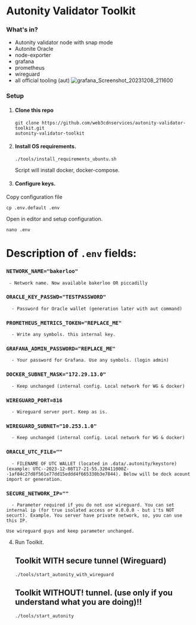 # Autonity Validator Toolkit

### What's in?
 - Autonity validator node with snap mode
 - Autonite Oracle
 - node-exporter
 - grafana
 - prometheus
 - wireguard
 - all official tooling (aut)
   ![grafana_Screenshot_20231208_211600](https://github.com/web3cdnservices/autonity-validator-toolkit/assets/115787312/70d3d281-5b5e-4e02-a075-f0d5b81b32f7)


### Setup
1. #### Clone this repo
   ```
   git clone https://github.com/web3cdnservices/autonity-validator-toolkit.git 
   autonity-validator-toolkit
   ```
   
2. #### Install OS requirements.
   ```
   ./tools/install_requirements_ubuntu.sh
   ```
   Script will install docker, docker-compose.

3. #### Configure keys.

  Copy configuration file
   ```
   cp .env.default .env
   ```
  Open in editor and setup configuration.
  ```
nano .env
  ```
   # Description of `.env` fields:

   ### `NETWORK_NAME="bakerloo"`
     - Network name. Now available bakerloo OR piccadilly
   
   ### `ORACLE_KEY_PASSWD="TESTPASSWORD"`
      - Password for Oracle wallet (generation later with aut command)
   
   ### `PROMETHEUS_METRICS_TOKEN="REPLACE_ME"`
      - Write any symbols. this internal key.
   
   ### `GRAFANA_ADMIN_PASSWORD="REPLACE_ME"`
      - Your password for Grafana. Use any symbols. (login admin)
      
   ### `DOCKER_SUBNET_MASK="172.29.13.0"`
      - Keep unchanged (internal config. Local network for WG & docker)
      
   ### `WIREGUARD_PORT=816`
      - Wireguard server port. Keep as is.
      
   ### `WIREGUARD_SUBNET="10.253.1.0"`
      - Keep unchanged (internal config. Local network for WG & docker)
      
   ### `ORACLE_UTC_FILE=""`
      - FILENAME OF UTC WALLET (located in .data/.autonity/keystore) (example: UTC--2023-12-08T17-21-55.320411000Z--1af84c27d8f561e77dd15eddd4f665330b3e7844). Below will be dock acount import or generation.
      
   ### `SECURE_NETWORK_IP=""`
      - Parameter required if you do not use wireguard. You can set internal ip (for true isolated access or 0.0.0.0 - but i'ts NOT securt). Example. You server have private network, so, you can use this IP. 

  `Use wireguard guys and keep parameter unchanged.`
   

4. Run Toolkit.
   ## Toolkit WITH secure tunnel (Wireguard)
   ```
   ./tools/start_autonity_with_wireguard
   ```

      ## Toolkit WITHOUT! tunnel. (use only if you understand what you are doing)!!
   ```
   ./tools/start_autonity
   ```
